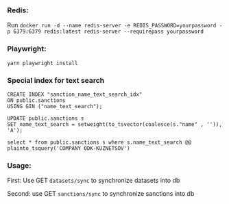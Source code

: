 ### Redis:

Run `docker run -d --name redis-server -e REDIS_PASSWORD=yourpassword -p 6379:6379 redis:latest redis-server --requirepass yourpassword`

### Playwright:

`yarn playwright install`

### Special index for text search

```
CREATE INDEX "sanction_name_text_search_idx"
ON public.sanctions
USING GIN ("name_text_search");
```

```
UPDATE public.sanctions s
SET name_text_search = setweight(to_tsvector(coalesce(s."name" , '')), 'A');
```

```
select * from public.sanctions s where s.name_text_search @@ plainto_tsquery('COMPANY ODK-KUZNETSOV')
```

### Usage:

First: Use GET `datasets/sync` to synchronize datasets into db

Second: use GET `sanctions/sync` to synchronize sanctions into db
